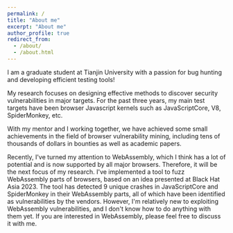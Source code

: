 ```yaml
---
permalink: /
title: "About me"
excerpt: "About me"
author_profile: true
redirect_from: 
  - /about/
  - /about.html
---
```

I am a graduate student at Tianjin University with a passion for bug hunting and developing efficient testing tools!

My research focuses on designing effective methods to discover security vulnerabilities in major targets. For the past three years, my main test targets have been browser Javascript kernels such as JavaScriptCore, V8, SpiderMonkey, etc.

With my mentor and I working together, we have achieved some small achievements in the field of browser vulnerability mining, including tens of thousands of dollars in bounties as well as academic papers.

Recently, I've turned my attention to WebAssembly, which I think has a lot of potential and is now supported by all major browsers. Therefore, it will be the next focus of my research. I've implemented a tool to fuzz WebAssembly parts of browsers, based on an idea presented at Black Hat Asia 2023. The tool has detected 9 unique crashes in JavaScriptCore and SpiderMonkey in their WebAssembly parts, all of which have been identified as vulnerabilities by the vendors. However, I'm relatively new to exploiting WebAssembly vulnerabilities, and I don't know how to do anything with them yet. If you are interested in WebAssembly, please feel free to discuss it with me.
